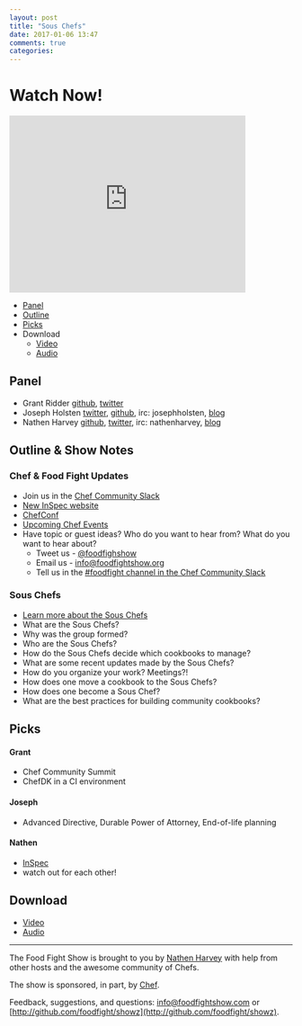 ```yaml
---
layout: post
title: "Sous Chefs"
date: 2017-01-06 13:47
comments: true
categories:
---
```


# Watch Now!

<iframe width="420" height="315" src="http://www.youtube.com/embed/DYrCP_7_tCo" frameborder="0" allowfullscreen></iframe>

* [Panel](http://foodfightshow.org/2017/01/sous-chefs.html#panel)
* [Outline](http://foodfightshow.org/2017/01/sous-chefs.html#outline)
* [Picks](http://foodfightshow.org/2017/01/sous-chefs.html#picks)
* Download
  * [Video](http://youtu.be/DYrCP_7_tCo)
  * [Audio](http://traffic.libsyn.com/foodfight/FFS105.mp3)

Panel<a name="panel"></a>
-----

* Grant Ridder [github](https://github.com/shortdudey123), [twitter](https://twitter.com/shortdudey123)
* Joseph Holsten [twitter](https://twitter.com/josephholsten), [github](https://github.com/josephholsten), irc: josephholsten, [blog](http://blog.josephholsten.com/)
* Nathen Harvey [github](http://github.com/nathenharvey), [twitter](http://twitter.com/nathenharvey), irc: nathenharvey, [blog](http://nathenharvey.com)

Outline & Show Notes<a name="outline"></a>
-------

### Chef & Food Fight Updates

* Join us in the [Chef Community Slack](http://community-slack.chef.io/)
* [New InSpec website](http://inspec.io/)
* [ChefConf](https://chefconf.chef.io/2017/)
* [Upcoming Chef Events](https://events.chef.io/)
* Have topic or guest ideas?  Who do you want to hear from?  What do you want to hear about?
  * Tweet us - [@foodfighshow](https://twitter.com/foodfightshow)
  * Email us - [info@foodfightshow.org](mailto:info@foodfightshow.org)
  * Tell us in the [#foodfight channel in the Chef Community Slack](https://chefcommunity.slack.com/archives/foodfight)

### Sous Chefs

* [Learn more about the Sous Chefs](http://sous-chefs.org/)
* What are the Sous Chefs?
* Why was the group formed?
* Who are the Sous Chefs?
* How do the Sous Chefs decide which cookbooks to manage?
* What are some recent updates made by the Sous Chefs?
* How do you organize your work?  Meetings?!
* How does one move a cookbook to the Sous Chefs?
* How does one become a Sous Chef?
* What are the best practices for building community cookbooks?

Picks<a name="picks"></a>
-----

#### Grant

* Chef Community Summit
* ChefDK in a CI environment

#### Joseph

* Advanced Directive, Durable Power of Attorney, End-of-life planning

#### Nathen

* [InSpec](http://inspec.io/)
* watch out for each other!

Download
--------

* [Video](http://youtu.be/DYrCP_7_tCo)
* [Audio](http://traffic.libsyn.com/foodfight/FFS105.mp3)

<hr />

The Food Fight Show is brought to you by [Nathen Harvey](https://twitter.com/nathenharvey) with help from other hosts and the awesome community of Chefs.

The show is sponsored, in part, by [Chef](http://www.chef.io).

Feedback, suggestions, and questions:  [info@foodfightshow.com](mailto:info@foodfightshow.com) or  [http://github.com/foodfight/showz](http://github.com/foodfight/showz).

